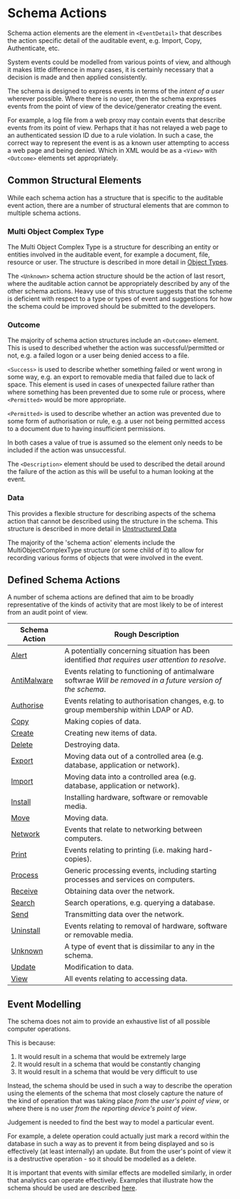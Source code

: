 # Schema Actions
Schema action elements are the element in `<EventDetail>` that describes the action specific detail of the auditable event, e.g. Import, Copy, Authenticate, etc.

System events could be modelled from various points of view, and although it makes little difference in many cases, it is certainly necessary that a decision is made and then applied consistently.
 
The schema is designed to express events in terms of the *intent of a user* wherever possible. Where there is no user, then the schema expresses events from the point of view of the device/generator creating the event.

For example, a log file from a web proxy may contain events that describe events from its point of view. Perhaps that it has not relayed a web page to an authenticated session ID due to a rule violation. In such a case, the correct way to represent the event is as a known user attempting to access a web page and being denied. Which in XML would be as a `<View>` with `<Outcome>` elements set appropriately.

## Common Structural Elements
While each schema action has a structure that is specific to the auditable event action, there are a number of structural elements that are common to multiple schema actions.

### Multi Object Complex Type
The Multi Object Complex Type is a structure for describing an entity or entities involved in the auditable event, for example a document, file, resource or user. The structure is described in more detail in [Object Types](../objectTypes/README.md).

The `<Unknown>` schema action structure should be the action of last resort, where the auditable action cannot be appropriately described by any of the other schema actions. Heavy use of this structure suggests that the scheme is deficient with respect to a type or types of event and suggestions for how the schema could be improved should be submitted to the developers.

### Outcome
The majority of schema action structures include an `<Outcome>` element. This is used to described whether the action was successful/permitted or not, e.g. a failed logon or a user being denied access to a file.

`<Success>` is used to describe whether something failed or went wrong in some way, e.g. an export to removable media that failed due to lack of space. This element is used in cases of unexpected failure rather than where something has been prevented due to some rule or process, where `<Permitted>` would be more appropriate.

`<Permitted>` is used to describe whether an action was prevented due to some form of authorisation or rule, e.g. a user not being permitted access to a document due to having insufficient permissions.

In both cases a value of true is assumed so the element only needs to be included if the action was unsuccessful.

The `<Description>` element should be used to described the detail around the failure of the action as this will be useful to a human looking at the event.

### Data
This provides a flexible structure for describing aspects of the schema action that cannot be described using the structure in the schema. This structure is described in more detail in [Unstructured Data](../unstructuredData.md)

The majority of the 'schema action' elements include the MultiObjectComplexType structure (or some child of it) to allow for recording various forms of objects that were involved in the event.

## Defined Schema Actions
A number of schema actions are defined that aim to be broadly representative of the kinds of activity that are most likely to be of interest from an audit point of view.

| Schema Action                    | Rough Description                                                                                           |
|----------------------------------|-------------------------------------------------------------------------------------------------------------|
| [Alert](alert.md)                | A potentially concerning situation has been identified *that requires user attention to resolve*.           |
| [AntiMalware](antiMalware.md)    | Events relating to functioning of antimalware softwrae *Will be removed in a future version of the schema*. |
| [Authorise](authorise.md)        | Events relating to authorisation changes, e.g. to group membership within LDAP or AD.                       |
| [Copy](copyMove.md)              | Making copies of data.                                                                                      |
| [Create](createViewDelete.md)    | Creating new items of data.                                                                                 |
| [Delete](createViewDelete.md)    | Destroying data.                                                                                            |
| [Export](importExport.md)        | Moving data out of a controlled area (e.g. database, application or network).                               |
| [Import](importExport.md)        | Moving data into a controlled area (e.g. database, application or network).                                 |
| [Install](installUninstall.md)   | Installing hardware, software or removable media.                                                           |
| [Move](copyMove.md)              | Moving data.                                                                                                |
| [Network](network.md)            | Events that relate to networking between computers.                                                         |
| [Print](printing.md)             | Events relating to printing (i.e. making hard-copies).                                                      |
| [Process](process.md)            | Generic processing events, including starting processes and services on computers.                          |
| [Receive](sendReceive.md)        | Obtaining data over the network.                                                                            |
| [Search](search.md)              | Search operations, e.g. querying a database.                                                                |
| [Send](sendReceive.md)           | Transmitting data over the network.                                                                         |
| [Uninstall](installUninstall.md) | Events relating to removal of hardware, software or removable media.                                        |
| [Unknown](unknown.md)            | A type of event that is dissimilar to any in the schema.                                                    |
| [Update](update.md)              | Modification to data.                                                                                       |
| [View](createViewDelete.md)      | All events relating to accessing data.                                                                      |

## Event Modelling
The schema does not aim to provide an exhaustive list of all possible computer operations.

This is because:

1. It would result in a schema that would be extremely large
1. It would result in a schema that would be constantly changing
1. It would result in a schema that would be very difficult to use
 
Instead, the schema should be used in such a way to describe the operation using the elements of the schema that most closely capture the nature of the kind of operation that was taking place *from the user's point of view*, or where there is no user *from the reporting device's point of view*. 

Judgement is needed to find the best way to model a particular event.

For example, a delete operation could actually just mark a record within the database in such a way as to prevent it from being displayed and so is effectively (at least internally) an update. But from the user's point of view it is a destructive operation - so it should be modelled as a delete.
 
It is important that events with similar effects are modelled similarly, in order that analytics can operate effectively. Examples that illustrate how the schema should be used are described [here](../eventModelling.md). 
